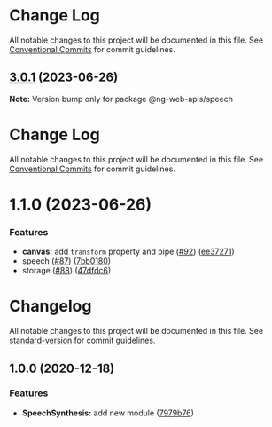 # Change Log

All notable changes to this project will be documented in this file. See
[Conventional Commits](https://conventionalcommits.org) for commit guidelines.

## [3.0.1](https://github.com/tinkoff/ng-web-apis/compare/@ng-web-apis/speech@3.0.0...@ng-web-apis/speech@3.0.1) (2023-06-26)

**Note:** Version bump only for package @ng-web-apis/speech

# Change Log

All notable changes to this project will be documented in this file. See
[Conventional Commits](https://conventionalcommits.org) for commit guidelines.

# 1.1.0 (2023-06-26)

### Features

- **canvas:** add `transform` property and pipe ([#92](https://github.com/tinkoff/ng-web-apis/issues/92))
  ([ee37271](https://github.com/tinkoff/ng-web-apis/commit/ee372716bbc5dd0734b474d12102fec1d5ec3321))
- speech ([#87](https://github.com/tinkoff/ng-web-apis/issues/87))
  ([7bb0180](https://github.com/tinkoff/ng-web-apis/commit/7bb0180941f3aa7ab179aa1d978cd6e0a7ec23ca))
- storage ([#88](https://github.com/tinkoff/ng-web-apis/issues/88))
  ([47dfdc6](https://github.com/tinkoff/ng-web-apis/commit/47dfdc6f6482ed42d852ce5b5ec07d2377aa3af3))

# Changelog

All notable changes to this project will be documented in this file. See
[standard-version](https://github.com/conventional-changelog/standard-version) for commit guidelines.

## 1.0.0 (2020-12-18)

### Features

- **SpeechSynthesis:** add new module
  ([7979b76](https://github.com/ng-web-apis/speech/commit/7979b76e099b7c594e19d0983ad388416d75e58b))

